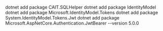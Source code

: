 dotnet add package CAIT.SQLHelper
dotnet add package IdentityModel
dotnet add package Microsoft.IdentityModel.Tokens
dotnet add package System.IdentityModel.Tokens.Jwt
dotnet add package Microsoft.AspNetCore.Authentication.JwtBearer --version 5.0.0
